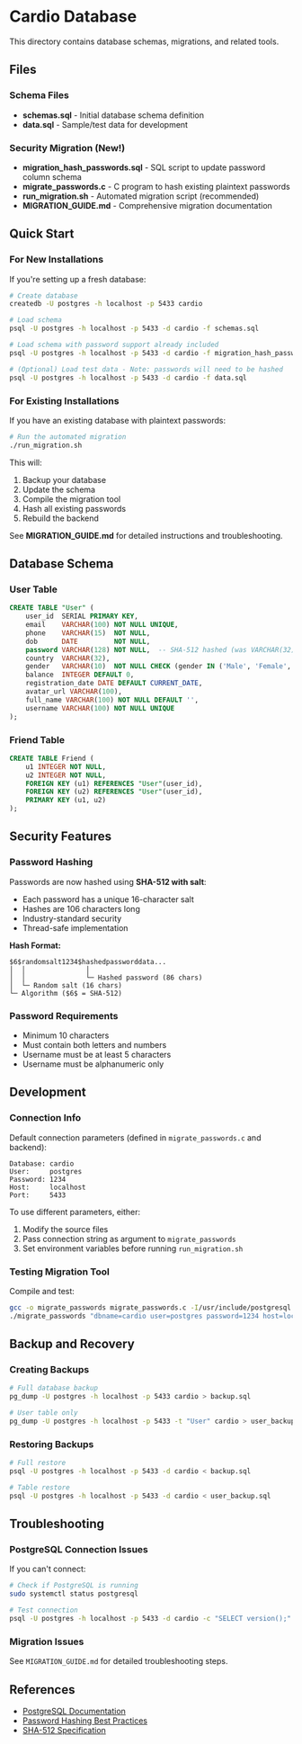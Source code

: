 # Cardio Database

This directory contains database schemas, migrations, and related tools.

## Files

### Schema Files
- **schemas.sql** - Initial database schema definition
- **data.sql** - Sample/test data for development

### Security Migration (New!)
- **migration_hash_passwords.sql** - SQL script to update password column schema
- **migrate_passwords.c** - C program to hash existing plaintext passwords
- **run_migration.sh** - Automated migration script (recommended)
- **MIGRATION_GUIDE.md** - Comprehensive migration documentation

## Quick Start

### For New Installations

If you're setting up a fresh database:

```bash
# Create database
createdb -U postgres -h localhost -p 5433 cardio

# Load schema
psql -U postgres -h localhost -p 5433 -d cardio -f schemas.sql

# Load schema with password support already included
psql -U postgres -h localhost -p 5433 -d cardio -f migration_hash_passwords.sql

# (Optional) Load test data - Note: passwords will need to be hashed
psql -U postgres -h localhost -p 5433 -d cardio -f data.sql
```

### For Existing Installations

If you have an existing database with plaintext passwords:

```bash
# Run the automated migration
./run_migration.sh
```

This will:
1. Backup your database
2. Update the schema
3. Compile the migration tool
4. Hash all existing passwords
5. Rebuild the backend

See **MIGRATION_GUIDE.md** for detailed instructions and troubleshooting.

## Database Schema

### User Table

```sql
CREATE TABLE "User" (
    user_id  SERIAL PRIMARY KEY,
    email    VARCHAR(100) NOT NULL UNIQUE,
    phone    VARCHAR(15)  NOT NULL,
    dob      DATE         NOT NULL,
    password VARCHAR(128) NOT NULL,  -- SHA-512 hashed (was VARCHAR(32))
    country  VARCHAR(32),
    gender   VARCHAR(10)  NOT NULL CHECK (gender IN ('Male', 'Female', 'Other')),
    balance  INTEGER DEFAULT 0,
    registration_date DATE DEFAULT CURRENT_DATE,
    avatar_url VARCHAR(100),
    full_name VARCHAR(100) NOT NULL DEFAULT '',
    username VARCHAR(100) NOT NULL UNIQUE
);
```

### Friend Table

```sql
CREATE TABLE Friend (
    u1 INTEGER NOT NULL,
    u2 INTEGER NOT NULL,
    FOREIGN KEY (u1) REFERENCES "User"(user_id),
    FOREIGN KEY (u2) REFERENCES "User"(user_id),
    PRIMARY KEY (u1, u2)
);
```

## Security Features

### Password Hashing

Passwords are now hashed using **SHA-512 with salt**:

- Each password has a unique 16-character salt
- Hashes are 106 characters long
- Industry-standard security
- Thread-safe implementation

**Hash Format:**
```
$6$randomsalt1234$hashedpassworddata...
│  │               │
│  │               └─ Hashed password (86 chars)
│  └─ Random salt (16 chars)
└─ Algorithm ($6$ = SHA-512)
```

### Password Requirements

- Minimum 10 characters
- Must contain both letters and numbers
- Username must be at least 5 characters
- Username must be alphanumeric only

## Development

### Connection Info

Default connection parameters (defined in `migrate_passwords.c` and backend):

```
Database: cardio
User:     postgres
Password: 1234
Host:     localhost
Port:     5433
```

To use different parameters, either:
1. Modify the source files
2. Pass connection string as argument to `migrate_passwords`
3. Set environment variables before running `run_migration.sh`

### Testing Migration Tool

Compile and test:

```bash
gcc -o migrate_passwords migrate_passwords.c -I/usr/include/postgresql -lpq -lcrypt
./migrate_passwords "dbname=cardio user=postgres password=1234 host=localhost port=5433"
```

## Backup and Recovery

### Creating Backups

```bash
# Full database backup
pg_dump -U postgres -h localhost -p 5433 cardio > backup.sql

# User table only
pg_dump -U postgres -h localhost -p 5433 -t "User" cardio > user_backup.sql
```

### Restoring Backups

```bash
# Full restore
psql -U postgres -h localhost -p 5433 -d cardio < backup.sql

# Table restore
psql -U postgres -h localhost -p 5433 -d cardio < user_backup.sql
```

## Troubleshooting

### PostgreSQL Connection Issues

If you can't connect:

```bash
# Check if PostgreSQL is running
sudo systemctl status postgresql

# Test connection
psql -U postgres -h localhost -p 5433 -d cardio -c "SELECT version();"
```

### Migration Issues

See `MIGRATION_GUIDE.md` for detailed troubleshooting steps.

## References

- [PostgreSQL Documentation](https://www.postgresql.org/docs/)
- [Password Hashing Best Practices](https://cheatsheetseries.owasp.org/cheatsheets/Password_Storage_Cheat_Sheet.html)
- [SHA-512 Specification](https://en.wikipedia.org/wiki/SHA-2)
